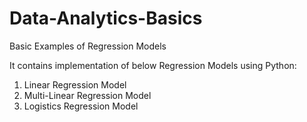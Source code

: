 # Data-Analytics-Basics
Basic Examples of Regression Models

It contains implementation of below Regression Models using Python:
1. Linear Regression Model
2. Multi-Linear Regression Model
3. Logistics Regression Model
